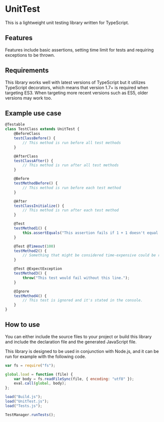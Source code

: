 # UnitTest

This is a lightweight unit testing library written for TypeScript.

## Features

Features include basic assertions, setting time limit for tests and requiring exceptions to be thrown.

## Requirements

This library works well with latest versions of TypeScript but it utilizes TypeScript decorators,
which means that version 1.7+ is required when targeting ES3. When targeting more recent versions
such as ES5, older versions may work too.

## Example use case

```typescript
@Testable
class TestClass extends UnitTest {
    @BeforeClass
    testClassBefore() {
        // This method is run before all test methods
    }

    @AfterClass
    testClassAfter() {
        // This method is run after all test methods
    }

    @Before
    testMethodBefore() {
        // This method is run before each test method
    }

    @After
    testClassInitialize() {
        // This method is run after each test method
    }

    @Test
    testMethod1() {
        this.assertEquals("This assertion fails if 1 + 1 doesn't equal 2.", 2, 1 + 1);
    }

    @Test @Timeout(100)
    testMethod2() {
        // Something that might be considered time-expensive could be run here, and the test fails if it exceeds 100 ms.
    }

    @Test @ExpectException
    testMethod3() {
        throw("This test would fail without this line.");
    }

    @Ignore
    testMethod4() {
        // This test is ignored and it's stated in the console.
    }
}
```

## How to use

You can either include the source files to your project or build this library and include the
declaration file and the generated JavaScript file.

This library is designed to be used in conjunction with Node.js, and it can be run for example
with the following code.

```javascript
var fs = require("fs");

global.load = function (file) {
    var body = fs.readFileSync(file, { encoding: "utf8" });
    eval.call(global, body);
};

load("Build.js");
load("UnitTest.js");
load("Tests.js");

TestManager.runTests();
```